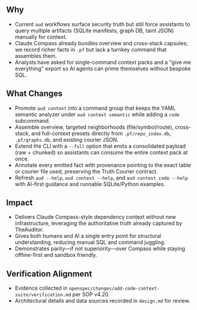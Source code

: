 ## Why
- Current `aud` workflows surface security truth but still force assistants to query multiple artifacts (SQLite manifests, graph DB, taint JSON) manually for context.
- Claude Compass already bundles overview and cross-stack capsules; we record richer facts in `.pf` but lack a turnkey command that assembles them.
- Analysts have asked for single-command context packs and a "give me everything" export so AI agents can prime themselves without bespoke SQL.

## What Changes
- Promote `aud context` into a command group that keeps the YAML semantic analyzer under `aud context semantic` while adding a `code` subcommand.
- Assemble overview, targeted neighborhoods (file/symbol/route), cross-stack, and full-context presets directly from `.pf/repo_index.db`, `.pf/graphs.db`, and existing courier JSON.
- Extend the CLI with a `--full` option that emits a consolidated payload (raw + chunked) so assistants can consume the entire context pack at once.
- Annotate every emitted fact with provenance pointing to the exact table or courier file used, preserving the Truth Courier contract.
- Refresh `aud --help`, `aud context --help`, and `aud context code --help` with AI-first guidance and runnable SQLite/Python examples.

## Impact
- Delivers Claude Compass-style dependency context without new infrastructure, leveraging the authoritative truth already captured by TheAuditor.
- Gives both humans and AI a single entry point for structural understanding, reducing manual SQL and command juggling.
- Demonstrates parity—if not superiority—over Compass while staying offline-first and sandbox friendly.

## Verification Alignment
- Evidence collected in `openspec/changes/add-code-context-suite/verification.md` per SOP v4.20.
- Architectural details and data sources recorded in `design.md` for review.
